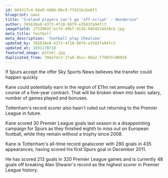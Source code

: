 ```yaml
---
id: 044317c4-94e8-4d0d-86c9-f7d11bcbebf1
blueprint: news
title: "Ireland players can't go 'off-script' - Henderson"
author: 785638e8-4373-4f28-98f9-e3583fa94fc3
imagefield: 1f53964f-bcf4-49bf-9136-9d5453dd38cb.jpg
meta_title: football
meta_description: 'football play Chealsea'
updated_by: 785638e8-4373-4f28-98f9-e3583fa94fc3
updated_at: 1691170718
featured_image: pxfuel.jpg
duplicated_from: 70da7dc3-1fa0-45cc-8da2-f7903fc0091b
---
```

If Spurs accept the offer Sky Sports News believes the transfer could happen quickly.

Kane could potentially earn in the region of £11m net annually over the course of a five-year contract. That will be broken down into basic salary, number of games played and bonuses.

Tottenham's record scorer also hasn't ruled out returning to the Premier League in future.

Kane scored 30 Premier League goals last season in a disappointing campaign for Spurs as they finished eighth to miss out on European football, while they remain without a trophy since 2008.

Kane is Tottenham's all-time record goalscorer with 280 goals in 435 appearances, having scored his first Spurs goal in December 2011.

He has scored 213 goals in 320 Premier League games and is currently 48 goals off breaking Alan Shearer's record as the highest scorer in Premier League history.